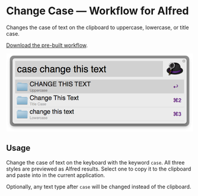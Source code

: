# Change Case — Workflow for Alfred

Changes the case of text on the clipboard to uppercase, lowercase, or title case.

[Download the pre-built workflow](http://cl.ly/351y363i1n3B).

![Screenshot](change_case.png)

## Usage

Change the case of text on the keyboard with the keyword `case`. All three styles are previewed as Alfred results. Select one to copy it to the clipboard and paste into in the current application.

Optionally, any text type after `case` will be changed instead of the clipboard. 
